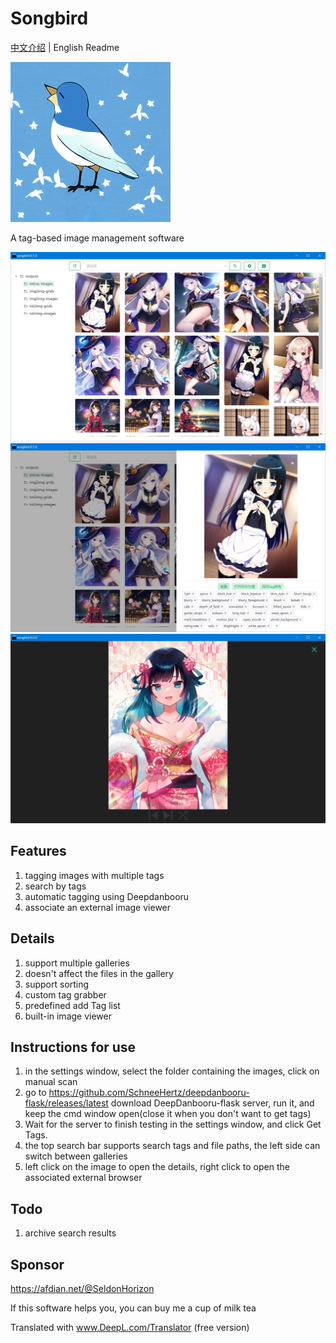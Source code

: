 # Songbird
[中文介绍](https://github.com/SchneeHertz/songbird/blob/master/README.md) | English Readme

<img src="https://raw.githubusercontent.com/SchneeHertz/songbird/master/public/icon.png" alt="icon.png" width="256"/>

A tag-based image management software

![home.jpg](https://raw.githubusercontent.com/SchneeHertz/songbird/master/screenshots/home.jpg)
![tags.jpg](https://raw.githubusercontent.com/SchneeHertz/songbird/master/screenshots/tags.jpg)
![internalViewer.jpg](https://raw.githubusercontent.com/SchneeHertz/songbird/master/screenshots/internalViewer.jpg)

## Features
1. tagging images with multiple tags
2. search by tags
3. automatic tagging using Deepdanbooru
4. associate an external image viewer

## Details
1. support multiple galleries
2. doesn't affect the files in the gallery
3. support sorting
4. custom tag grabber
5. predefined add Tag list
6. built-in image viewer

## Instructions for use
1. in the settings window, select the folder containing the images, click on manual scan
2. go to https://github.com/SchneeHertz/deepdanbooru-flask/releases/latest
   download DeepDanbooru-flask server, run it, and keep the cmd window open(close it when you don't want to get tags)
3. Wait for the server to finish testing in the settings window, and click Get Tags.
4. the top search bar supports search tags and file paths, the left side can switch between galleries
5. left click on the image to open the details, right click to open the associated external browser

## Todo
1. archive search results

## Sponsor
https://afdian.net/@SeldonHorizon

If this software helps you, you can buy me a cup of milk tea

Translated with www.DeepL.com/Translator (free version)